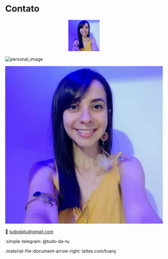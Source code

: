 # Contato

<p align="center"> <img src="tuh.png" alt="personal_image" width="100" height="100"/> </p>

![personal_image](https://github.com/tudo-da-tu/tudo-da-tu.github.io/blob/main/docs/contato/tuh.png)

![pers_img](tuh.png)

:e-mail: tudodatu@gmail.com

:simple-telegram: @tudo-da-tu

:material-file-document-arrow-right: lattes.com/tuany
